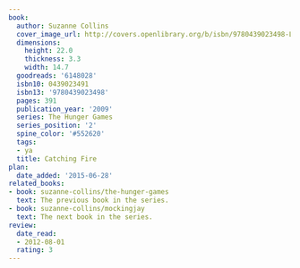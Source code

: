 ```yaml
---
book:
  author: Suzanne Collins
  cover_image_url: http://covers.openlibrary.org/b/isbn/9780439023498-L.jpg
  dimensions:
    height: 22.0
    thickness: 3.3
    width: 14.7
  goodreads: '6148028'
  isbn10: 0439023491
  isbn13: '9780439023498'
  pages: 391
  publication_year: '2009'
  series: The Hunger Games
  series_position: '2'
  spine_color: '#552620'
  tags:
  - ya
  title: Catching Fire
plan:
  date_added: '2015-06-28'
related_books:
- book: suzanne-collins/the-hunger-games
  text: The previous book in the series.
- book: suzanne-collins/mockingjay
  text: The next book in the series.
review:
  date_read:
  - 2012-08-01
  rating: 3
---
```

